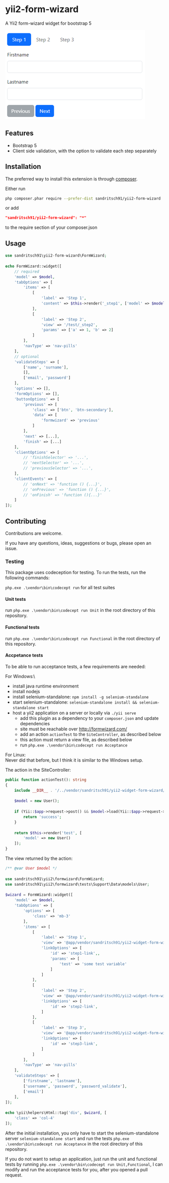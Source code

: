 # yii2-form-wizard

A Yii2 form-wizard widget for bootstrap 5

![Alt preview](preview.png)

## Features

- Bootstrap 5
- Client side validation, with the option to validate each step separately

## Installation

The preferred way to install this extension is through [composer](http://getcomposer.org/download/).

Either run

```bash
php composer.phar require --prefer-dist sandritsch91/yii2-form-wizard
```

or add

```json
"sandritsch91/yii2-form-wizard": "*"
```

to the require section of your composer.json

## Usage

```php
use sandritsch91\yii2-form-wizard\FormWizard;

echo FormWizard::widget([
    // required
    'model' => $model,                                                          // The model to be used in the form
    'tabOptions' => [                                                           // These are the options for the Bootstrap Tab widget                                        
        'items' => [
            [
                'label' => 'Step 1',                                            // The label of the tab, if omitted, a default-label will be used (Step 1, Step 2, ...)
                'content' => $this->render('_step1', ['model' => $model]),      // Either the content of the tab
            ],
            [
                'label' => 'Step 2',
                'view' => '/test/_step2',                                       // or a view to be rendered. $model and $form are passed to the view
                'params' => ['a' => 1, 'b' => 2]                                // Pass additional parameters to the view
            ]
        ],
        'navType' => 'nav-pills'
    ],
    // optional
    'validateSteps' => [                                                        // Optional, pass the fields to be validated for each step.                 
        ['name', 'surname'],
        [],                                                                     // Leave array empty if no validation is needed  
        ['email', 'password']
    ],
    'options' => [],                                                            // Wizard-container html options
    'formOptions' => [],                                                        // Form html options
    'buttonOptions' => [                                                        // Button html options
        'previous' => [
            'class' => ['btn', 'btn-secondary'],
            'data' => [
                'formwizard' => 'previous'                                      // If you change this, make sure the clientOptions match
            ]
        ],
        'next' => [...],
        'finish' => [...]
    ],
    'clientOptions' => [                                                        // Client options for the form wizard, if you need to change them
        // 'finishSelector' => '...',
        // 'nextSelector' => '...',
        // 'previousSelector' => '...',
    ],
    'clientEvents' => [                                                         // Client events for the form wizard
        // 'onNext' => 'function () {...}',
        // 'onPrevious' => 'function () {...}',
        // 'onFinish' => 'function (){...}'
    ]
]);
```

## Contributing

Contributions are welcome.

If you have any questions, ideas, suggestions or bugs, please open an issue.

### Testing

This package uses codeception for testing. To run the tests, run the following commands:

```php.exe .\vendor\bin\codecept run``` for all test suites

#### Unit tests

run ```php.exe .\vendor\bin\codecept run Unit``` in the root directory of this repository.

#### Functional tests

run ```php.exe .\vendor\bin\codecept run Functional``` in the root directory of this repository.

#### Accpetance tests

To be able to run acceptance tests, a few requirements are needed:

For Windows:\

- install java runtime environment
- install nodejs
- install selenium-standalone: `npm install -g selenium-standalone`
- start selenium-standalone: `selenium-standalone install && selenium-standalone start`
- host a yii2 application on a server or locally via ```./yii serve```
    - add this plugin as a dependency to your ```composer.json``` and update dependencies
    - site must be reachable over http://formwizard.com/
    - add an action ```actionTest``` to the ```SiteController```, as described below
    - this action must return a view file, as described below
    - run ```php.exe .\vendor\bin\codecept run Acceptance```

For Linux:  
Never did that before, but I think it is similar to the Windows setup.

The action in the SiteController:

```php
public function actionTest(): string
{
    include __DIR__ . '/../vendor/sandritsch91/yii2-widget-form-wizard/tests/Support/Data/models/User.php';

    $model = new User();

    if (Yii::$app->request->post() && $model->load(Yii::$app->request->post()) && $model->validate()) {
        return 'success';
    }

    return $this->render('test', [
        'model' => new User()
    ]);
}
```

The view returned by the action:

```php
/** @var User $model */

use sandritsch91\yii2\formwizard\FormWizard;
use sandritsch91\yii2\formwizard\tests\Support\Data\models\User;

$wizard = FormWizard::widget([
    'model' => $model,
    'tabOptions' => [
        'options' => [
            'class' => 'mb-3'
        ],
        'items' => [
            [
                'label' => 'Step 1',
                'view' => '@app/vendor/sandritsch91/yii2-widget-form-wizard/tests/Support/Data/views/site/step1',
                'linkOptions' => [
                    'id' => 'step1-link',,
                    'params' => [
                        'test' => 'some test variable'
                    ]
                ]
            ],
            [
                'label' => 'Step 2',
                'view' => '@app/vendor/sandritsch91/yii2-widget-form-wizard/tests/Support/Data/views/site/step2',
                'linkOptions' => [
                    'id' => 'step2-link',
                ]
            ],
            [
                'label' => 'Step 3',
                'view' => '@app/vendor/sandritsch91/yii2-widget-form-wizard/tests/Support/Data/views/site/step3',
                'linkOptions' => [
                    'id' => 'step3-link',
                ]
            ]
        ],
        'navType' => 'nav-pills'
    ],
    'validateSteps' => [
        ['firstname', 'lastname'],
        ['username', 'password', 'password_validate'],
        ['email']
    ],
]);

echo \yii\helpers\Html::tag('div', $wizard, [
    'class' => 'col-4'
]);
```

After the initial installation, you only have to start the selenium-standalone server ```selenium-standalone start```
and run the tests ```php.exe .\vendor\bin\codecept run Acceptance``` in the root directory of this repository.

If you do not want to setup an application, just run the unit and functional tests by
running ```php.exe .\vendor\bin\codecept run Unit,Functional```, I can modify and run the acceptance tests for you,
after you opened a pull request.
